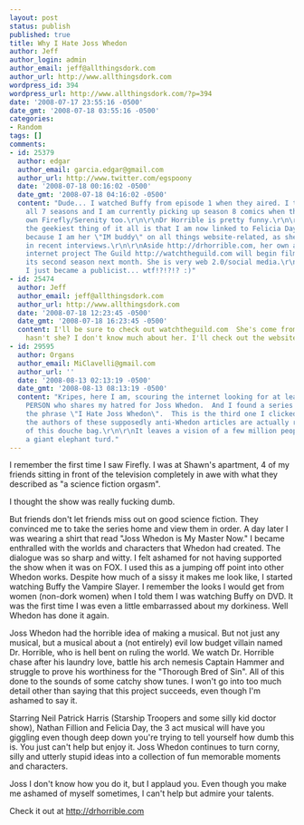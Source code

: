 ```yaml
---
layout: post
status: publish
published: true
title: Why I Hate Joss Whedon
author: Jeff
author_login: admin
author_email: jeff@allthingsdork.com
author_url: http://www.allthingsdork.com
wordpress_id: 394
wordpress_url: http://www.allthingsdork.com/?p=394
date: '2008-07-17 23:55:16 -0500'
date_gmt: '2008-07-18 03:55:16 -0500'
categories:
- Random
tags: []
comments:
- id: 25379
  author: edgar
  author_email: garcia.edgar@gmail.com
  author_url: http://www.twitter.com/egspoony
  date: '2008-07-18 00:16:02 -0500'
  date_gmt: '2008-07-18 04:16:02 -0500'
  content: "Dude... I watched Buffy from episode 1 when they aired. I then bought
    all 7 seasons and I am currently picking up season 8 comics when they are bundled...
    own Firefly/Serenity too.\r\n\r\nDr Horrible is pretty funny.\r\n\r\nProbably
    the geekiest thing of it all is that I am now linked to Felicia Day http://feliciaday.com
    because I am her \"IM buddy\" on all things website-related, as she's mentioned
    in recent interviews.\r\n\r\nAside http://drhorrible.com, her own award-winning
    internet project The Guild http://watchtheguild.com will begin filming
    its second season next month. She is very web 2.0/social media.\r\n\r\nI think
    I just became a publicist... wtf!?!?!? :)"
- id: 25474
  author: Jeff
  author_email: jeff@allthingsdork.com
  author_url: http://www.allthingsdork.com
  date: '2008-07-18 12:23:45 -0500'
  date_gmt: '2008-07-18 16:23:45 -0500'
  content: I'll be sure to check out watchtheguild.com  She's come from relative obscurity
    hasn't she? I don't know much about her. I'll check out the website fo'shizzle.
- id: 29595
  author: Organs
  author_email: MiClavelli@gmail.com
  author_url: ''
  date: '2008-08-13 02:13:19 -0500'
  date_gmt: '2008-08-13 08:13:19 -0500'
  content: "Kripes, here I am, scouring the internet looking for at least ONE OTHER
    PERSON who shares my hatred for Joss Whedon.  And I found a series of links including
    the phrase \"I Hate Joss Whedon\".  This is the third one I clicked, and so far,
    the authors of these supposedly anti-Whedon articles are actually rabid fan-zombies
    of this douche bag.\r\n\r\nIt leaves a vision of a few million people bowing before
    a giant elephant turd."
---
```

<p>I remember the first time I saw Firefly. I was at Shawn's apartment, 4 of my friends sitting in front of the television completely in awe with what they described as "a science fiction orgasm".</p>
<p>I thought the show was really fucking dumb.</p>
<p>But friends don't let friends miss out on good science fiction. They convinced me to take the series home and view them in order. A day later I was wearing a shirt that read "Joss Whedon is My Master Now." I became enthralled with the worlds and characters that Whedon had created. The dialogue was so sharp and witty. I felt ashamed for not having supported the show when it was on FOX. I used this as a jumping off point into other Whedon works. Despite how much of a sissy it makes me look like, I started watching Buffy the Vampire Slayer. I remember the looks I would get from women (non-dork women) when I told them I was watching Buffy on DVD. It was the first time I was even a little embarrassed about my dorkiness. Well Whedon has done it again.</p>
<p>Joss Whedon had the horrible idea of making a musical. But not just any musical, but a musical about a (not entirely) evil low budget villain named Dr. Horrible, who is hell bent on ruling the world. We watch Dr. Horrible chase after his laundry love, battle his arch nemesis Captain Hammer and struggle to prove his worthiness for the "Thorough Bred of Sin". All of this done to the sounds of some catchy show tunes. I won't go into too much detail other than saying that this project succeeds, even though I'm ashamed to say it.</p>
<p>Starring Neil Patrick Harris (Starship Troopers and some silly kid doctor show), Nathan Fillion and Felicia Day, the 3 act musical will have you giggling even though deep down you're trying to tell yourself how dumb this is. You just can't help but enjoy it. Joss Whedon continues to turn corny, silly and utterly stupid ideas into a collection of fun memorable moments and characters. </p>
<p>Joss I don't know how you do it, but I applaud you. Even though you make me ashamed of myself sometimes, I can't help but admire your talents.</p>
<p>Check it out at <a href="http://drhorrible.com">http://drhorrible.com</a> </p>
